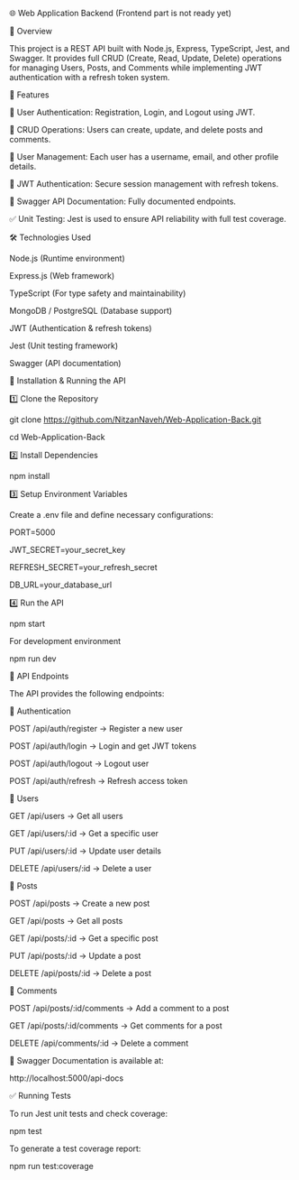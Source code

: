 🌐 Web Application Backend (Frontend part is not ready yet)

📌 Overview

This project is a REST API built with Node.js, Express, TypeScript, Jest, and Swagger.
It provides full CRUD (Create, Read, Update, Delete) operations for managing Users, Posts, and Comments while implementing JWT authentication with a refresh token system.

🎯 Features

🔐 User Authentication: Registration, Login, and Logout using JWT.

📝 CRUD Operations: Users can create, update, and delete posts and comments.

👥 User Management: Each user has a username, email, and other profile details.

🔄 JWT Authentication: Secure session management with refresh tokens.

📖 Swagger API Documentation: Fully documented endpoints.

✅ Unit Testing: Jest is used to ensure API reliability with full test coverage.

🛠 Technologies Used

Node.js (Runtime environment)

Express.js (Web framework)

TypeScript (For type safety and maintainability)

MongoDB / PostgreSQL (Database support)

JWT (Authentication & refresh tokens)

Jest (Unit testing framework)

Swagger (API documentation)

🚀 Installation & Running the API

1️⃣ Clone the Repository

git clone https://github.com/NitzanNaveh/Web-Application-Back.git

cd Web-Application-Back

2️⃣ Install Dependencies

npm install

3️⃣ Setup Environment Variables

Create a .env file and define necessary configurations:

PORT=5000

JWT_SECRET=your_secret_key

REFRESH_SECRET=your_refresh_secret

DB_URL=your_database_url

4️⃣ Run the API

npm start

For development environment

npm run dev

📲 API Endpoints

The API provides the following endpoints:

🔐 Authentication

POST /api/auth/register → Register a new user

POST /api/auth/login → Login and get JWT tokens

POST /api/auth/logout → Logout user

POST /api/auth/refresh → Refresh access token

👥 Users

GET /api/users → Get all users

GET /api/users/:id → Get a specific user

PUT /api/users/:id → Update user details

DELETE /api/users/:id → Delete a user

📝 Posts

POST /api/posts → Create a new post

GET /api/posts → Get all posts

GET /api/posts/:id → Get a specific post

PUT /api/posts/:id → Update a post

DELETE /api/posts/:id → Delete a post

💬 Comments

POST /api/posts/:id/comments → Add a comment to a post

GET /api/posts/:id/comments → Get comments for a post

DELETE /api/comments/:id → Delete a comment

📖 Swagger Documentation is available at:

http://localhost:5000/api-docs

✅ Running Tests

To run Jest unit tests and check coverage:

npm test

To generate a test coverage report:

npm run test:coverage

